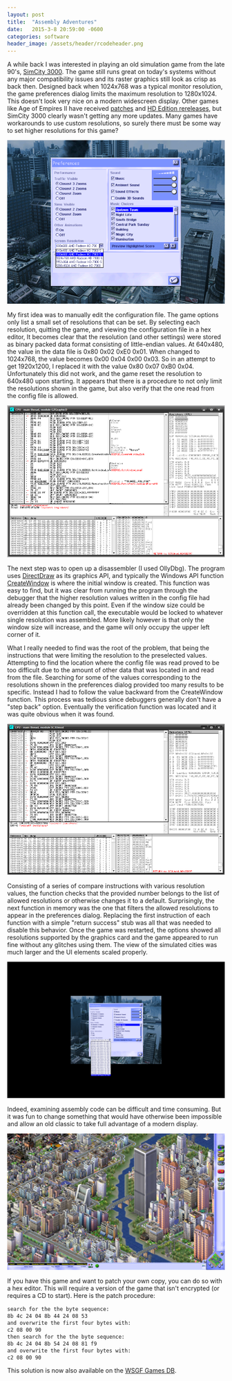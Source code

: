 ```yaml
---
layout: post
title:  "Assembly Adventures"
date:   2015-3-8 20:59:00 -0600
categories: software
header_image: /assets/header/rcodeheader.png
---
```


A while back I was interested in playing an old simulation game from the late 90's, [SimCity 3000](http://en.wikipedia.org/wiki/SimCity_3000). The game still runs great on today's systems without any major compatibility issues and its raster graphics still look as crisp as back then. Designed back when 1024x768 was a typical monitor resolution, the game preferences dialog limits the maximum resolution to 1280x1024. This doesn't look very nice on a modern widescreen display. Other games like Age of Empires II have received [patches](http://userpatch.aiscripters.net/) and [HD Edition rereleases](https://store.steampowered.com/app/221380/), but SimCity 3000 clearly wasn't getting any more updates. Many games have workarounds to use custom resolutions, so surely there must be some way to set higher resolutions for this game?

![Game options menu](/assets/posts/rcode1.png)

My first idea was to manually edit the configuration file. The game options only list a small set of resolutions that can be set. By selecting each resolution, quitting the game, and viewing the configuration file in a hex editor, It becomes clear that the resolution (and other settings) were stored as binary packed data format consisting of little-endian values. At 640x480, the value in the data file is 0x80 0x02 0xE0 0x01. When changed to 1024x768, the value becomes 0x00 0x04 0x00 0x03. So in an attempt to get 1920x1200, I replaced it with the value 0x80 0x07 0xB0 0x04. Unfortunately this did not work, and the game reset the resolution to 640x480 upon starting. It appears that there is a procedure to not only limit the resolutions shown in the game, but also verify that the one read from the config file is allowed.

![Game disassembly listing](/assets/posts/rcode2.png)

The next step was to open up a disassembler (I used OllyDbg). The program uses [DirectDraw](http://en.wikipedia.org/wiki/DirectDraw) as its graphics API, and typically the Windows API function [CreateWindow](https://msdn.microsoft.com/en-us/library/windows/desktop/ms632680) is where the initial window is created. This function was easy to find, but it was clear from running the program through the debugger that the higher resolution values written in the config file had already been changed by this point. Even if the window size could be overridden at this function call, the executable would be locked to whatever single resolution was assembled. More likely however is that only the window size will increase, and the game will only occupy the upper left corner of it.

What I really needed to find was the root of the problem, that being the instructions that were limiting the resolution to the preselected values. Attempting to find the location where the config file was read proved to be too difficult due to the amount of other data that was located in and read from the file. Searching for some of the values corresponding to the resolutions shown in the preferences dialog provided too many results to be specific. Instead I had to follow the value backward from the CreateWindow function. This process was tedious since debuggers generally don't have a "step back" option. Eventually the verification function was located and it was quite obvious when it was found.

![Game disassembly listing](/assets/posts/rcode3.png)

Consisting of a series of compare instructions with various resolution values, the function checks that the provided number belongs to the list of allowed resolutions or otherwise changes it to a default. Surprisingly, the next function in memory was the one that filters the allowed resolutions to appear in the preferences dialog. Replacing the first instruction of each function with a simple "return success" stub was all that was needed to disable this behavior. Once the game was restarted, the options showed all resolutions supported by the graphics card and the game appeared to run fine without any glitches using them. The view of the simulated cities was much larger and the UI elements scaled properly.

![Game options menu after fix](/assets/posts/rcode4.png)

Indeed, examining assembly code can be difficult and time consuming. But it was fun to change something that would have otherwise been impossible and allow an old classic to take full advantage of a modern display.

![Ingame screenshot](/assets/posts/rcode5.png)

If you have this game and want to patch your own copy, you can do so with a hex editor. This will require a version of the game that isn't encrypted (or requires a CD to start). Here is the patch procedure:
```
search for the the byte sequence:
8b 4c 24 04 8b 44 24 08 53
and overwrite the first four bytes with:
c2 08 00 90
then search for the the byte sequence:
8b 4c 24 04 8b 54 24 08 81 f9
and overwrite the first four bytes with:
c2 08 00 90
```
This solution is now also available on the [WSGF Games DB](https://www.wsgf.org/dr/simcity-3000/en).
